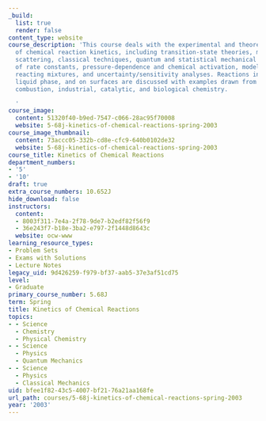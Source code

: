 ```yaml
---
_build:
  list: true
  render: false
content_type: website
course_description: 'This course deals with the experimental and theoretical aspects
  of chemical reaction kinetics, including transition-state theories, molecular beam
  scattering, classical techniques, quantum and statistical mechanical estimation
  of rate constants, pressure-dependence and chemical activation, modeling complex
  reacting mixtures, and uncertainty/sensitivity analyses. Reactions in the gas phase,
  liquid phase, and on surfaces are discussed with examples drawn from atmospheric,
  combustion, industrial, catalytic, and biological chemistry.

  '
course_image:
  content: 51320f40-b9ed-7547-c066-28ac95f70008
  website: 5-68j-kinetics-of-chemical-reactions-spring-2003
course_image_thumbnail:
  content: 73accc05-332b-cd8e-cfc9-640b0102de32
  website: 5-68j-kinetics-of-chemical-reactions-spring-2003
course_title: Kinetics of Chemical Reactions
department_numbers:
- '5'
- '10'
draft: true
extra_course_numbers: 10.652J
hide_download: false
instructors:
  content:
  - 8003f311-7e4a-2f78-9de7-b2edf82f56f9
  - 36e243f7-b18e-3ba2-e797-2f1448d8643c
  website: ocw-www
learning_resource_types:
- Problem Sets
- Exams with Solutions
- Lecture Notes
legacy_uid: 9d426259-f979-bf37-aab5-37e3af51cd75
level:
- Graduate
primary_course_number: 5.68J
term: Spring
title: Kinetics of Chemical Reactions
topics:
- - Science
  - Chemistry
  - Physical Chemistry
- - Science
  - Physics
  - Quantum Mechanics
- - Science
  - Physics
  - Classical Mechanics
uid: bfee1f82-43c5-4007-bf21-76a21aa168fe
url_path: courses/5-68j-kinetics-of-chemical-reactions-spring-2003
year: '2003'
---
```

